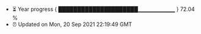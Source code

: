 - ⏳ Year progress { █████████████████████▁▁▁▁▁▁▁▁▁ } 72.04 %
- ⏰ Updated on Mon, 20 Sep 2021 22:19:49 GMT

